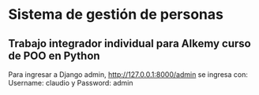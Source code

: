 # Sistema de gestión de personas

## Trabajo integrador individual para Alkemy curso de POO en Python

Para ingresar a Django admin, http://127.0.0.1:8000/admin se ingresa con:
Username: claudio y Password: admin
